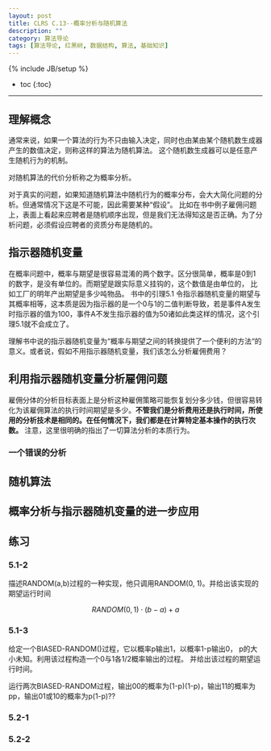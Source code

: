```yaml
---
layout: post
title: CLRS C.13--概率分析与随机算法
description: ""
category: 算法导论
tags: [算法导论, 红黑树, 数据结构, 算法, 基础知识]
---
```

{% include JB/setup %}

* toc
{:toc}
<hr />

## 理解概念

通常来说，如果一个算法的行为不只由输入决定，同时也由某由某个随机数生成器产生的数值决定，则称这样的算法为随机算法。
这个随机数生成器可以是任意产生随机行为的机制。

对随机算法的代价分析称之为概率分析。

对于真实的问题，如果知道随机算法中随机行为的概率分布，会大大简化问题的分析。但通常情况下这是不可能，因此需要某种“假设”。
比如在书中例子雇佣问题上，表面上看起来应聘者是随机顺序出现，但是我们无法得知这是否正确。为了分析问题，必须假设应聘者的资质分布是随机的。

## 指示器随机变量

在概率问题中，概率与期望是很容易混淆的两个数字。区分很简单，概率是0到1的数字，是没有单位的。而期望是跟实际意义挂钩的，这个数值是由单位的，
比如工厂的明年产出期望是多少吨物品。 书中的引理5.1 令指示器随机变量的期望与其概率相等，这本质是因为指示器的是一个0与1的二值判断导致，若是事件A发生时指示器的值为100，事件A不发生指示器的值为50诸如此类这样的情况，这个引理5.1就不会成立了。

理解书中说的指示器随机变量为“概率与期望之间的转换提供了一个便利的方法“的意义。或者说，假如不用指示器随机变量，我们该怎么分析雇佣费用？

## 利用指示器随机变量分析雇佣问题
雇佣分体的分析目标表面上是分析这种雇佣策略可能恢复划分多少钱，但很容易转化为该雇佣算法的执行时间期望是多少。**不管我们是分析费用还是执行时间，所使用的分析技术是相同的。在任何情况下，我们都是在计算特定基本操作的执行次数。**
注意，这里很明确的指出了一切算法分析的本质行为。

### 一个错误的分析

## 随机算法

## 概率分析与指示器随机变量的进一步应用

## 练习

### 5.1-2 

描述RANDOM(a,b)过程的一种实现，他只调用RANDOM(0, 1)。并给出该实现的期望运行时间

$$RANDOM(0,1)\cdot(b-a)+a$$

### 5.1-3

给定一个BIASED-RANDOM()过程，它以概率p输出1，以概率1-p输出0， p的大小未知。利用该过程构造一个0与1各1/2概率输出的过程。
并给出该过程的期望运行时间。

运行两次BIASED-RANDOM过程，输出00的概率为(1-p)(1-p)，输出11的概率为pp，输出01或10的概率为p(1-p)??

### 5.2-1

### 5.2-2